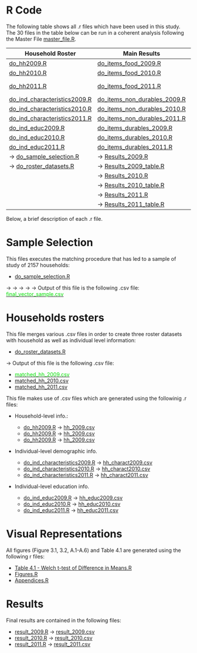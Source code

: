 # R Code

The following table shows all .r files which have been used in this study. The 30 files in the table below can be run in a coherent analysis following the Master File <a href="master_file.R">master_file.R</a>.

| Household Roster  | Main Results | Visual Representations
| ------------- | ------------- | ------------- |
| <a href="do_hh2009.R">do_hh2009.R</a>   | <a href="do_items_food_2009.R">do_items_food_2009.R</a>  | <a href="Figures.R">Figures.R</a>
| <a href="do_hh2010.R">do_hh2010.R</a>   | <a href="do_items_food_2010.R">do_items_food_2010.R</a>   |  <a href="Appendices.R">Appendices.R</a>
| <a href="do_hh2011.R">do_hh2011.R</a>   | <a href="do_items_food_2011.R">do_items_food_2011.R</a>   | <a href="Table 4.1 - Welch t-test of Difference in Means.R">Table 4.1 - Welch t-test of Difference in Means.R</a>
| <a href="do_ind_characteristics2009.R">do_ind_characteristics2009.R</a>   | <a href="do_items_non_durables_2009.R">do_items_non_durables_2009.R</a>  | <a href="Extra_panel_analysis_changes.R">Extra_panel_analysis_changes.R</a>
| <a href="do_ind_characteristics2010.R">do_ind_characteristics2010.R</a>   | <a href="do_items_non_durables_2010.R">do_items_non_durables_2010.R</a>  |
| <a href="do_ind_characteristics2011.R">do_ind_characteristics2011.R</a>   | <a href="do_items_non_durables_2011.R">do_items_non_durables_2011.R</a>  |
| <a href="do_ind_educ2009.R">do_ind_educ2009.R</a>   | <a href="do_items_durables_2009.R">do_items_durables_2009.R</a>  |
| <a href="do_ind_educ2010.R">do_ind_educ2010.R</a>   | <a href="do_items_durables_2010.R">do_items_durables_2010.R</a>  |
| <a href="do_ind_educ2011.R">do_ind_educ2011.R</a>   | <a href="do_items_durables_2011.R">do_items_durables_2011.R</a>  | 
| &#8594; <a href="do_sample_selection.R">do_sample_selection.R</a> | &#8594; <a href="Results_2009.R">Results_2009.R</a>  | 
| &#8594; <a href="do_roster_datasets.R">do_roster_datasets.R</a> | &#8594; <a href="Results_2009_table.R">Results_2009_table.R</a>  | 
| | &#8594; <a href="Results_2010.R">Results_2010.R</a>  | 
| | &#8594; <a href="Results_2010_table.R">Results_2010_table.R</a>  | 
| | &#8594; <a href="Results_2011.R">Results_2011.R</a>  | 
| | &#8594; <a href="Results_2011_table.R">Results_2011_table.R</a>  | 


Below, a brief description of each .r file.

# Sample Selection
This files executes the matching procedure that has led to a sample of study of 2157 households: 

* <a href="do_sample_selection.R">do_sample_selection.R</a>


&#8594; &#8594; &#8594; &#8594; &#8594; Output of this file is the following .csv file: <a href="https://github.com/andreasalem/LSMS-ISA-Uganda-Study/blob/main/data_clean/final_vector_sample.csv"><font color="01DF01">final_vector_sample.csv</font></a>



# Households rosters
This file merges various .csv files in order to create three roster datasets with household as well as individual level information:

* <a href="do_roster_datasets.R">do_roster_datasets.R</a>


&#8594; Output of this file is the following .csv file: 

* <a href="https://github.com/andreasalem/LSMS-ISA-Uganda-Study/blob/main/data_clean/matched_hh_2009.csv"><font color="01DF01">matched_hh_2009.csv</font></a>
* <a href="https://github.com/andreasalem/LSMS-ISA-Uganda-Study/blob/main/data_clean/matched_hh_2010.csv">matched_hh_2010.csv</a>
* <a href="https://github.com/andreasalem/LSMS-ISA-Uganda-Study/blob/main/data_clean/matched_hh_2011.csv">matched_hh_2011.csv</a>


This file makes use of .csv files which are generated using the followinig .r files: 


* Household-level info.:
  * <a href="do_hh2009.R">do_hh2009.R</a> &#8594;  <a href="hh_2009.csv">hh_2009.csv</a>
  * <a href="do_hh2010.R">do_hh2009.R</a> &#8594;  <a href="hh_2010.csv">hh_2009.csv</a>
  * <a href="do_hh2011.R">do_hh2009.R</a> &#8594;  <a href="hh_2011.csv">hh_2009.csv</a>

* Individual-level demographic info. 
  * <a href="do_ind_characteristics2009.R">do_ind_characteristics2009.R</a> &#8594; <a href="hh_charact2009.csv">hh_charact2009.csv</a>
  * <a href="do_ind_characteristics2010.R">do_ind_characteristics2010.R</a> &#8594; <a href="hh_charact2010.csv">hh_charact2010.csv</a>
  * <a href="do_ind_characteristics2011.R">do_ind_characteristics2011.R</a> &#8594; <a href="hh_charact2011.csv">hh_charact2011.csv</a>
 
* Individual-level education info. 
  *  <a href="do_ind_educ2009.R">do_ind_educ2009.R</a> &#8594; <a href="hh_educ2009.csv">hh_educ2009.csv</a>
  *  <a href="do_ind_educ2010.R">do_ind_educ2010.R</a> &#8594; <a href="hh_educ2010.csv">hh_educ2010.csv</a>
  *  <a href="do_ind_educ2011.R">do_ind_educ2011.R</a> &#8594; <a href="hh_educ2011.csv">hh_educ2011.csv</a>





# Visual Representations
All figures (Figure 3.1, 3.2, A.1-A.6) and Table 4.1 are generated using the following r files:

* <a href="Table 4.1 - Welch t-test of Difference in Means.R">Table 4.1 - Welch t-test of Difference in Means.R</a>
* <a href="Figures.R">Figures.R</a>
* <a href="Appendices.R">Appendices.R</a>


# Results

Final results are contained in the following files:

 *  <a href="result_2009.R">result_2009.R</a> &#8594; <a href="https://github.com/andreasalem/LSMS-ISA-Uganda-Study/blob/main/data_clean/result_2009.csv">result_2009.csv</a>
 *  <a href="result_2010.R">result_2010.R</a> &#8594; <a href="https://github.com/andreasalem/LSMS-ISA-Uganda-Study/blob/main/data_clean/result_2010.csv">result_2010.csv</a>
 *  <a href="result_2011.R">result_2011.R</a> &#8594; <a href="https://github.com/andreasalem/LSMS-ISA-Uganda-Study/blob/main/data_clean/result_2011.csv">result_2011.csv</a>

